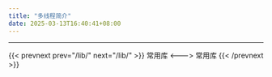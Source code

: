 ```yaml
---
title: "多线程简介"
date: 2025-03-13T16:40:41+08:00
---
```



***

{{< prevnext prev="/lib/" next="/lib/" >}}
常用库
<--->
常用库
{{< /prevnext >}}
